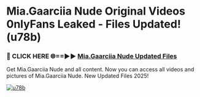 # Mia.Gaarciia Nude Original Videos 0nlyFans Leaked - Files Updated! (u78b)

<h3>🔴 CLICK HERE 🌐==►► <a href="https://tinyurl.com/52m3yx9h" rel="nofollow">Mia.Gaarciia Nude Updated Files</a></h3>

Get Mia.Gaarciia Nude and all content. Now you can access all videos and pictures of Mia.Gaarciia Nude. New Updated Files 2025!

[![u78b](https://i.imgur.com/TnHtlc8.gif)](https://tinyurl.com/52m3yx9h)

